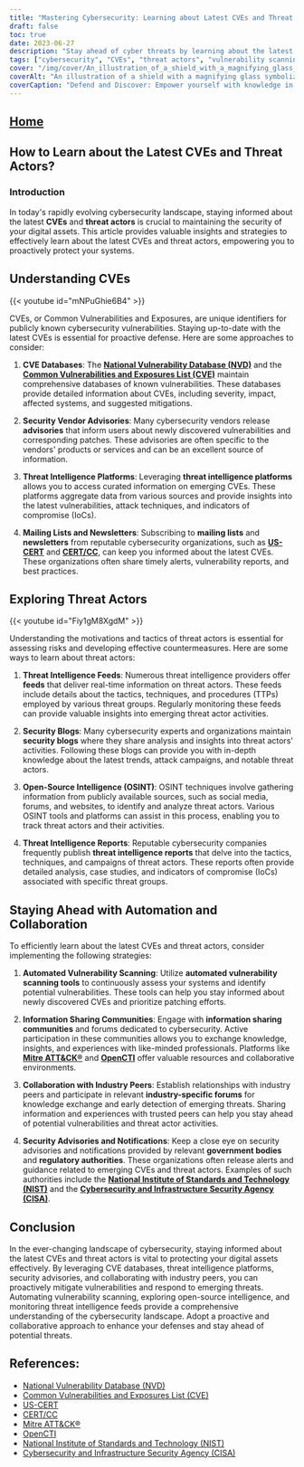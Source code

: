 ```yaml
---
title: "Mastering Cybersecurity: Learning about Latest CVEs and Threat Actors"
draft: false
toc: true
date: 2023-06-27
description: "Stay ahead of cyber threats by learning about the latest CVEs and threat actors through effective strategies and resources."
tags: ["cybersecurity", "CVEs", "threat actors", "vulnerability scanning", "threat intelligence", "information sharing", "industry collaboration", "security advisories", "NVD", "CVE", "US-CERT", "CERT", "Mitre ATT&CK®", "OpenCTI", "NIST", "CISA", "cybersecurity vulnerabilities", "emerging threats", "proactive defense", "automated vulnerability scanning", "open-source intelligence", "real-time threat intelligence", "tactics and techniques of threat actors", "OSINT techniques", "CVE databases", "security vendor advisories", "security blogs", "threat intelligence feeds", "information sharing communities", "government regulations"]
cover: "/img/cover/An_illustration_of_a_shield_with_a_magnifying_glass_symboli.png"
coverAlt: "An illustration of a shield with a magnifying glass symbolizing cybersecurity."
coverCaption: "Defend and Discover: Empower yourself with knowledge in the cybersecurity realm."
---
```


## [Home](/cyber-security-career-playbook-start/)

## How to Learn about the Latest CVEs and Threat Actors?

### Introduction

In today's rapidly evolving cybersecurity landscape, staying informed about the latest **CVEs** and **threat actors** is crucial to maintaining the security of your digital assets. This article provides valuable insights and strategies to effectively learn about the latest CVEs and threat actors, empowering you to proactively protect your systems.
## Understanding CVEs

{{< youtube id="mNPuGhie6B4" >}}

CVEs, or Common Vulnerabilities and Exposures, are unique identifiers for publicly known cybersecurity vulnerabilities. Staying up-to-date with the latest CVEs is essential for proactive defense. Here are some approaches to consider:

1. **CVE Databases**: The [**National Vulnerability Database (NVD)**](https://nvd.nist.gov) and the [**Common Vulnerabilities and Exposures List (CVE)**](https://cve.mitre.org) maintain comprehensive databases of known vulnerabilities. These databases provide detailed information about CVEs, including severity, impact, affected systems, and suggested mitigations.

2. **Security Vendor Advisories**: Many cybersecurity vendors release **advisories** that inform users about newly discovered vulnerabilities and corresponding patches. These advisories are often specific to the vendors' products or services and can be an excellent source of information.

3. **Threat Intelligence Platforms**: Leveraging **threat intelligence platforms** allows you to access curated information on emerging CVEs. These platforms aggregate data from various sources and provide insights into the latest vulnerabilities, attack techniques, and indicators of compromise (IoCs).

4. **Mailing Lists and Newsletters**: Subscribing to **mailing lists** and **newsletters** from reputable cybersecurity organizations, such as [**US-CERT**](https://www.us-cert.gov) and [**CERT/CC**](https://www.cert.org), can keep you informed about the latest CVEs. These organizations often share timely alerts, vulnerability reports, and best practices.

## Exploring Threat Actors

{{< youtube id="Fiy1gM8XgdM" >}}

Understanding the motivations and tactics of threat actors is essential for assessing risks and developing effective countermeasures. Here are some ways to learn about threat actors:

1. **Threat Intelligence Feeds**: Numerous threat intelligence providers offer **feeds** that deliver real-time information on threat actors. These feeds include details about the tactics, techniques, and procedures (TTPs) employed by various threat groups. Regularly monitoring these feeds can provide valuable insights into emerging threat actor activities.

2. **Security Blogs**: Many cybersecurity experts and organizations maintain **security blogs** where they share analysis and insights into threat actors' activities. Following these blogs can provide you with in-depth knowledge about the latest trends, attack campaigns, and notable threat actors.

3. **Open-Source Intelligence (OSINT)**: OSINT techniques involve gathering information from publicly available sources, such as social media, forums, and websites, to identify and analyze threat actors. Various OSINT tools and platforms can assist in this process, enabling you to track threat actors and their activities.

4. **Threat Intelligence Reports**: Reputable cybersecurity companies frequently publish **threat intelligence reports** that delve into the tactics, techniques, and campaigns of threat actors. These reports often provide detailed analysis, case studies, and indicators of compromise (IoCs) associated with specific threat groups.

## Staying Ahead with Automation and Collaboration

To efficiently learn about the latest CVEs and threat actors, consider implementing the following strategies:

1. **Automated Vulnerability Scanning**: Utilize **automated vulnerability scanning tools** to continuously assess your systems and identify potential vulnerabilities. These tools can help you stay informed about newly discovered CVEs and prioritize patching efforts.

2. **Information Sharing Communities**: Engage with **information sharing communities** and forums dedicated to cybersecurity. Active participation in these communities allows you to exchange knowledge, insights, and experiences with like-minded professionals. Platforms like [**Mitre ATT&CK®**](https://attack.mitre.org/) and [**OpenCTI**](https://www.opencti.io/) offer valuable resources and collaborative environments.

3. **Collaboration with Industry Peers**: Establish relationships with industry peers and participate in relevant **industry-specific forums** for knowledge exchange and early detection of emerging threats. Sharing information and experiences with trusted peers can help you stay ahead of potential vulnerabilities and threat actor activities.

4. **Security Advisories and Notifications**: Keep a close eye on security advisories and notifications provided by relevant **government bodies** and **regulatory authorities**. These organizations often release alerts and guidance related to emerging CVEs and threat actors. Examples of such authorities include the [**National Institute of Standards and Technology (NIST)**](https://www.nist.gov) and the [**Cybersecurity and Infrastructure Security Agency (CISA)**](https://www.cisa.gov).
## Conclusion

In the ever-changing landscape of cybersecurity, staying informed about the latest CVEs and threat actors is vital to protecting your digital assets effectively. By leveraging CVE databases, threat intelligence platforms, security advisories, and collaborating with industry peers, you can proactively mitigate vulnerabilities and respond to emerging threats. Automating vulnerability scanning, exploring open-source intelligence, and monitoring threat intelligence feeds provide a comprehensive understanding of the cybersecurity landscape. Adopt a proactive and collaborative approach to enhance your defenses and stay ahead of potential threats.

## References:

- [National Vulnerability Database (NVD)](https://nvd.nist.gov)
- [Common Vulnerabilities and Exposures List (CVE)](https://cve.mitre.org)
- [US-CERT](https://www.us-cert.gov)
- [CERT/CC](https://www.cert.org)
- [Mitre ATT&CK®](https://attack.mitre.org/)
- [OpenCTI](https://www.opencti.io/)
- [National Institute of Standards and Technology (NIST)](https://www.nist.gov)
- [Cybersecurity and Infrastructure Security Agency (CISA)](https://www.cisa.gov)

